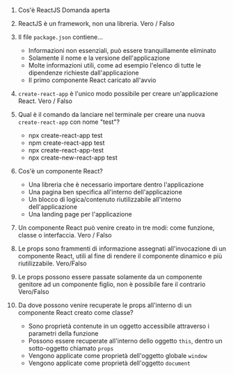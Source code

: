 1. Cos'è ReactJS
Domanda aperta

2. ReactJS è un framework, non una libreria.
Vero / Falso

3. Il file `package.json` contiene...
	- Informazioni non essenziali, può essere tranquillamente eliminato
	- Solamente il nome e la versione dell'applicazione
	- Molte informazioni utili, come ad esempio l'elenco di tutte le dipendenze richieste dall'applicazione
	- Il primo componente React caricato all'avvio

4. `create-react-app` è l'unico modo possibile per creare un'applicazione React.
Vero / Falso

5. Qual è il comando da lanciare nel terminale per creare una nuova `create-react-app` con nome "test"?
	- npx create-react-app test
	- npm create-react-app test
	- npx create-react-app-test
	- npx create-new-react-app test

6. Cos'è un componente React?
	- Una libreria che è necessario importare dentro l'applicazione
	- Una pagina ben specifica all'interno dell'applicazione
	- Un blocco di logica/contenuto riutilizzabile all'interno dell'applicazione
	- Una landing page per l'applicazione

7. Un componente React può venire creato in tre modi: come funzione, classe o interfaccia.
Vero / Falso

8. Le props sono frammenti di informazione assegnati all'invocazione di un componente React, utili al fine di rendere il componente dinamico e più riutilizzabile.
Vero/Falso

9. Le props possono essere passate solamente da un componente genitore ad un componente figlio, non è possibile fare il contrario
Vero/Falso

10. Da dove possono venire recuperate le props all'interno di un componente React creato come classe?
	- Sono proprietà contenute in un oggetto accessibile attraverso i parametri della funzione
	- Possono essere recuperate all'interno dello oggetto `this`, dentro un sotto-oggetto chiamato `props`
	- Vengono applicate come proprietà dell'oggetto globale `window`
	- Vengono applicate come proprietà dell'oggetto `document`